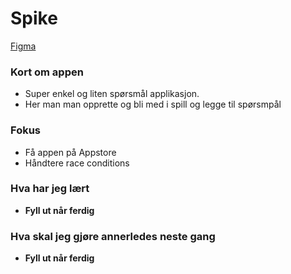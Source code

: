 # Spike

[Figma](https://www.figma.com/file/oBgpl8HkiowbkUFe6HchFL/Untitled?node-id=0%3A1&mode=dev)

### Kort om appen

- Super enkel og liten spørsmål applikasjon.
- Her man man opprette og bli med i spill og legge til spørsmpål

### Fokus

- Få appen på Appstore
- Håndtere race conditions

### Hva har jeg lært

- **Fyll ut når ferdig**

### Hva skal jeg gjøre annerledes neste gang

- **Fyll ut når ferdig**
